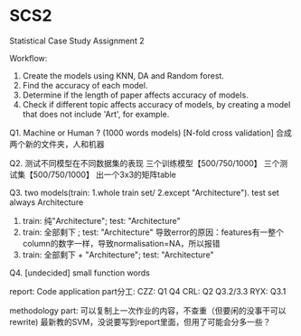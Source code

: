 # SCS2
Statistical Case Study Assignment 2

Workflow:
1. Create the models using KNN, DA and Random forest. 
2. Find the accuracy of each model.
3. Determine if the length of paper affects accuracy of models.
4. Check if different topic affects accuracy of models, by creating a model that does not include 'Art', for example. 

Q1. Machine or Human ? (1000 words models) [N-fold cross validation]
合成两个新的文件夹，人和机器

Q2. 测试不同模型在不同数据集的表现
三个训练模型【500/750/1000】
三个测试集【500/750/1000】
出一个3x3的矩阵table

Q3. two models(train: 1.whole train set/ 2.except "Architecture").  test set always Architecture
  1. train: 纯"Architecture"; test: "Architecture"
  2. train: 全部剩下 ; test: "Architecture"
导致error的原因：features有一整个column的数字一样，导致normalisation=NA，所以报错
  3. train: 全部剩下 + "Architecture"; test: "Architecture"
  
  
Q4. [undecided] small function words


report:
Code application part分工:
CZZ: Q1 Q4
CRL: Q2 Q3.2/3.3
RYX: Q3.1


methodology part: 可以复制上一次作业的内容，不查重（但要闲的没事干可以rewrite)
最新教的SVM，没说要写到report里面，但用了可能会分多一些？
